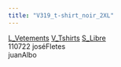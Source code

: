 ```yaml
---
title: "V319_t-shirt_noir_2XL"
---
```


[L_Vetements](notes/equipements/L_Vetements.md) [V_Tshirts](notes/equipements/vetements/V_Tshirts.md) [S_Libre](notes/statut/S_Libre.md)\
110722 joséFletes\
juanAlbo